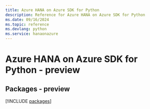 ```yaml
---
title: Azure HANA on Azure SDK for Python
description: Reference for Azure HANA on Azure SDK for Python
ms.date: 09/16/2024
ms.topic: reference
ms.devlang: python
ms.service: hanaonazure
---
```

# Azure HANA on Azure SDK for Python - preview
## Packages - preview
[!INCLUDE [packages](hana-on-azure-index.md)]
